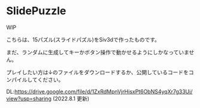 # SlidePuzzle
WIP

こちらは、15パズル(スライドパズル)をSiv3dで作ったものです。

まだ、ランダムに生成してキーかボタン操作で動かせるようにしかなっていません。

プレイしたい方は↓のファイルをダウンロードするか、公開しているコードをコンパイルしてください。

DL:https://drive.google.com/file/d/1ZxRdMpnVjrHisxPt6ObNS4yqXr7g33Ui/view?usp=sharing
(2022.8.1 更新)
